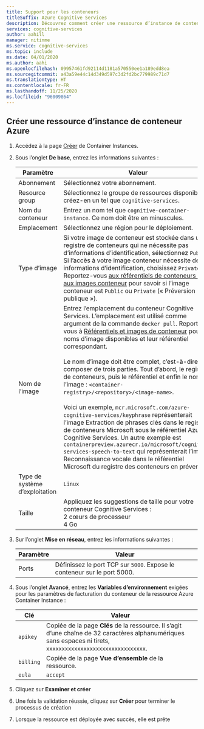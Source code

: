 ```yaml
---
title: Support pour les conteneurs
titleSuffix: Azure Cognitive Services
description: Découvrez comment créer une ressource d’instance de conteneur Azure.
services: cognitive-services
author: aahill
manager: nitinme
ms.service: cognitive-services
ms.topic: include
ms.date: 04/01/2020
ms.author: aahi
ms.openlocfilehash: 09957461fd92114d1181a570550ee1a189edd8ea
ms.sourcegitcommit: a43a59e44c14d349d597c3d2fd2bc779989c71d7
ms.translationtype: HT
ms.contentlocale: fr-FR
ms.lasthandoff: 11/25/2020
ms.locfileid: "96009864"
---
```

## <a name="create-an-azure-container-instance-resource"></a>Créer une ressource d’instance de conteneur Azure

1. Accédez à la page [Créer](https://ms.portal.azure.com/#create/Microsoft.ContainerInstances) de Container Instances.

2. Sous l’onglet **De base**, entrez les informations suivantes :

    |Paramètre|Valeur|
    |--|--|
    |Abonnement|Sélectionnez votre abonnement.|
    |Resource group|Sélectionnez le groupe de ressources disponible ou créez-en un tel que `cognitive-services`.|
    |Nom du conteneur|Entrez un nom tel que `cognitive-container-instance`. Ce nom doit être en minuscules.|
    |Emplacement|Sélectionnez une région pour le déploiement.|
    |Type d’image|Si votre image de conteneur est stockée dans un registre de conteneurs qui ne nécessite pas d’informations d’identification, sélectionnez `Public`. Si l’accès à votre image conteneur nécessite des informations d’identification, choisissez `Private`. Reportez-vous [aux référentiels de conteneurs et aux images conteneur](../../cognitive-services-container-support.md#container-repositories-and-images) pour savoir si l’image conteneur est `Public` ou `Private` (« Préversion publique »). |
    |Nom de l’image|Entrez l’emplacement du conteneur Cognitive Services. L’emplacement est utilisé comme argument de la commande `docker pull`. Reportez-vous à [Référentiels et images de conteneur](../../cognitive-services-container-support.md#container-repositories-and-images) pour les noms d’image disponibles et leur référentiel correspondant.<br><br>Le nom d’image doit être complet, c’est-à-dire se composer de trois parties. Tout d’abord, le registre de conteneurs, puis le référentiel et enfin le nom de l’image : `<container-registry>/<repository>/<image-name>`.<br><br>Voici un exemple, `mcr.microsoft.com/azure-cognitive-services/keyphrase` représenterait l’image Extraction de phrases clés dans le registre de conteneurs Microsoft sous le référentiel Azure Cognitive Services. Un autre exemple est `containerpreview.azurecr.io/microsoft/cognitive-services-speech-to-text` qui représenterait l’image Reconnaissance vocale dans le référentiel Microsoft du registre des conteneurs en préversion. |
    |Type de système d’exploitation|`Linux`|
    |Taille|Appliquez les suggestions de taille pour votre conteneur Cognitive Services :<br>2 cœurs de processeur<br>4 Go

3. Sur l’onglet **Mise en réseau**, entrez les informations suivantes :

    |Paramètre|Valeur|
    |--|--|
    |Ports|Définissez le port TCP sur `5000`. Expose le conteneur sur le port 5000.|

4. Sous l’onglet **Avancé**, entrez les **Variables d’environnement** exigées pour les paramètres de facturation du conteneur de la ressource Azure Container Instance :

    | Clé | Valeur |
    |--|--|
    |`apikey`|Copiée de la page **Clés** de la ressource. Il s’agit d’une chaîne de 32 caractères alphanumériques sans espaces ni tirets, `xxxxxxxxxxxxxxxxxxxxxxxxxxxxxxxx`.|
    |`billing`|Copiée de la page **Vue d’ensemble** de la ressource.|
    |`eula`|`accept`|

5. Cliquez sur **Examiner et créer**
6. Une fois la validation réussie, cliquez sur **Créer** pour terminer le processus de création
7. Lorsque la ressource est déployée avec succès, elle est prête
